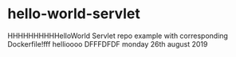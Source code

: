 # hello-world-servlet
HHHHHHHHHHelloWorld Servlet repo example with corresponding Dockerfile!fff
hellioooo
DFFFDFDF
monday 26th august 2019
